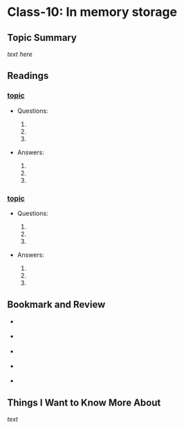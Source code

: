 # Class-10: In memory storage

## Topic Summary

_text here_

## Readings

### [topic]()

- Questions:

  1.

  2.

  3.

- Answers:

  1.

  2.

  3.

### [topic]()

- Questions:

  1.

  2.

  3.

- Answers:

  1.

  2.

  3.

## Bookmark and Review

- []()

- []()

- []()

- []()

- []()

## Things I Want to Know More About

_text_
